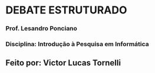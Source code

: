 # DEBATE ESTRUTURADO
### Prof. Lesandro Ponciano
### Disciplina: Introdução à Pesquisa em Informática
## Feito por: Victor Lucas Tornelli
